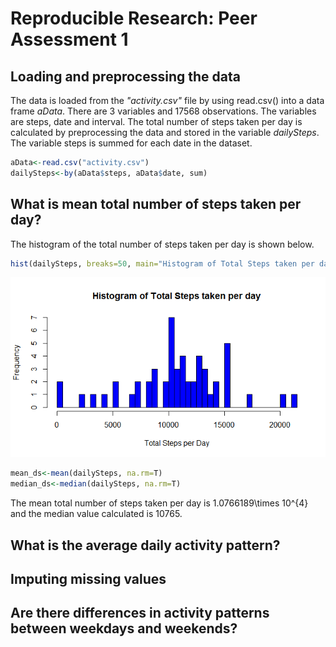 # Reproducible Research: Peer Assessment 1


## Loading and preprocessing the data

The data is loaded from the *"activity.csv"* file by using read.csv() into a data frame *aData*. There are 3 variables and 17568 observations. The variables are steps, date and interval. The total number of steps taken per day is calculated by preprocessing the data and stored in the variable *dailySteps*. The variable steps is summed for each date in the dataset.

```r
aData<-read.csv("activity.csv")
dailySteps<-by(aData$steps, aData$date, sum)
```

## What is mean total number of steps taken per day?

The histogram of the total number of steps taken per day is shown below.

```r
hist(dailySteps, breaks=50, main="Histogram of Total Steps taken per day", xlab="Total Steps per Day")
```

![](PA1_template_files/figure-html/dailysteps_hist-1.png)

```r
mean_ds<-mean(dailySteps, na.rm=T)
median_ds<-median(dailySteps, na.rm=T)
```
The mean total number of steps taken per day is 1.0766189\times 10^{4} and the median value calculated is 10765.

## What is the average daily activity pattern?



## Imputing missing values



## Are there differences in activity patterns between weekdays and weekends?
